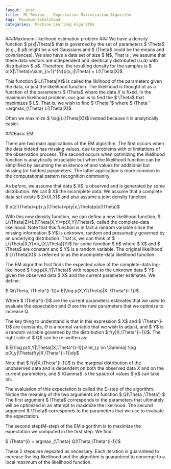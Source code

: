 ```yaml
---
layout:  post
title:  ML Review -- Expectation Maximization Algorithm
tag:  Maximum-likelihood
categories:  Machine_Learning Algorithm
---
```


###Maximum-likelihood estimation problem ###
We have a density function $ p(x|\Theta)$ that is governed by the set of parameters $ \Theta$ (e.g., $ p$ might be a set Gaussians and $ \Theta$ could be the means and covariances). We also have a data set of size $ N$, That is , we assume that these data vectors are independent and identically distributed (i.i.d) with distribution $ p$. Therefore, the resulting density for the samples is $ p(X|\Theta)=\sum_{i=1}^{N}p(x_i|\Theta) = L(\Theta|X)$
    
This function $ L(\Theta|X)$ is called the liklihood of the parameters given the data, or just the likelihood function. The likelihood is thought of as a function of the parameters $ \Theta$ where the data $X$ is fixed. In the maximum likelihood problem, our goal is to find the $ \Theta$ that maximizes $ L$. That is, we wish to find $ \Theta '$ where
$ \Theta ' =argmax_{\Theta} L(\Theta|X)$

Often we maximize $ \log(L(\Theta|X))$ instead because it is analytically easier.

    
###Basic EM
    
There are two main applications of the EM algorithm. The first  occurs when the data indeed has missing values, due to problems with or limitations of the observation process. The second occurs when optimizing the likelihood function is analytically intractable but when the likelihood function can be simplified by assuming the existence of and values for additional but missing (or hidden) parameters. The latter application is more common in the computational pattern recognition community.
    
As before, we assume that data $ X$ is observed and is generated by some distribution. We call $ X$ the incomplete data. We assume that a complete data set exists $ Z=(X,Y)$ and also assume a joint density funciton

$ p(z|\Theta)=p(x,y|\Theta)=p(y|x,\Theta)p(x|\Theta)$

With this new density function, we can define a new likelihood function, $ L(\Theta|Z)=L(\Theta|X,Y)=p(X,Y|\Theta)$, called the complete-data likelihood. Note that this function is in fact a random variable since the missing information $ Y$ is unknown, random and presumably governed by an underlying distribution. That is, we can think of $ L(\Theta|X,Y)=h_{X,\Theta}(Y)$ for some function $ h$ where $ X$ and $ \Theta$ are constant and $ Y$ is a random variable. The original likelihood $ L(\Theta|X)$ is referred to as the incomplete-data likelihood funciton.
    
The EM algorithm first finds the expected value of the complete-data log-likelihood $ \log p(X,Y|\Theta)$ with respect to the unknown data $ Y$ given the observed data $ X$ and the current parameter estimates. We define:

$ Q(\Theta, \Theta^{i-1})= E(\log p(X,Y|\Theta)|X, \Theta^{i-1})$

Where $ \Theta^{i-1}$ are the current parameters estimates that we used to evaluate the expectation and $\Theta$ are the new parameters that we optimize to increase Q.

The key thing to understand is that in this expression $ X$ and $ \Theta^{i-1}$ are constants, $\Theta$ is a normal variable that we wish to adjust, and $ Y$ is a random variable governed by the distribution $ f(y|X,\Theta^{i-1})$. The right side of $ Q$ can be re-written as:

$ E\[\log p(X,Y|\Theta)|X,\Theta^{i-1}\]=\int_{y \in \Gamma} \log p(X,y|\Theta)f(y|X,\Theta^{i-1})dy$

Note that $ f(y|X,\Theta^{i-1})$ is the marginal distribution of the unobserved data and is dependent on both the observed data $X$ and on the current parameters, and $ \Gamma$ is the space of values $ y$ can take on.

The evaluation of this expectation is called the E-step of the algorithm. Notice the meaning of the two arguments int function $ Q(\Theta ,\Theta') $ The first argument $ \Theta$ corresponds to the parameters that ultimately will be optimized in an attempt to maximize the likelihood. The second argument $ \Theta$ corresponds to the parameters that we use to evaluate the expectation.

The second step(M-step) of the EM algorithm is to maximize the expectation we computed in the first step. We find:

$ \Theta^{i} = argmax_{\Theta} Q(\Theta,\Theta^{i-1})$

These 2 steps are repeated as necessary. Each iteration is guaranteed to increase the log-likelihood and the algorithm is guaranteed to converge to a local maximum of the likelihood function.
